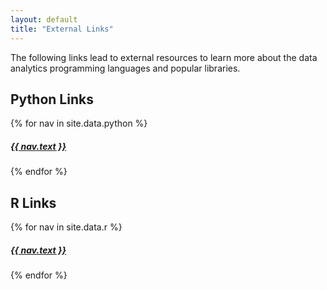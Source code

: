 ```yaml
---
layout: default
title: "External Links"
---
```


<p>
    The following links lead to external resources to learn more about the data analytics programming languages and popular libraries.
</p>

<h2>Python Links</h2>
{% for nav in site.data.python %}
<h5><a href="{{ nav.url }}">{{ nav.text }}</a></h5>
{% endfor %}

<h2>R Links</h2>
{% for nav in site.data.r %}
<h5><a href="{{ nav.url }}">{{ nav.text }}</a></h5>
{% endfor %}

